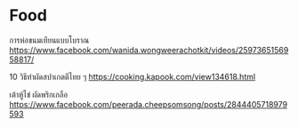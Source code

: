 # Food

การห่อขนมเทียนแบบโบราณ
https://www.facebook.com/wanida.wongweerachotkit/videos/2597365156958817/

10 วิธีทำผัดสปาเกตตีไทย ๆ
https://cooking.kapook.com/view134618.html

เต้าหู้ไข่ ผัดพริกเกลือ
https://www.facebook.com/peerada.cheepsomsong/posts/2844405718979593
